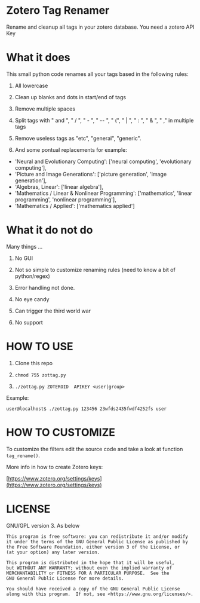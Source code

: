 Zotero Tag Renamer
==================

Rename  and cleanup all tags in your zotero database. You need a zotero API Key

What it does
=============

This small python code renames all your tags based in the following rules:

1. All lowercase

2. Clean up blanks and dots in start/end of tags

3. Remove multiple spaces

4. Split tags with " and ", " / ", " - ", " -- ", " (", " | ", " : ", " & ", " ," in multiple tags

5. Remove useless tags as "etc", "general", "generic".

6. And some pontual replacements for example:
  - 'Neural and Evolutionary Computing':                ['neural computing', 'evolutionary computing'],
  - 'Picture and Image Generations':                    ['picture generation', 'image generation'],
  - 'Algebras, Linear':                                 ['linear algebra'],
  - 'Mathematics / Linear & Nonlinear Programming':     ['mathematics', 'linear programming', 'nonlinear programming'],
  - 'Mathematics / Applied':                            ['mathematics applied']


What it do not do
==================

Many things ...

1. No GUI

2. Not so simple to customize renaming rules (need to know a bit of
   python/regex)

3. Error handling not done.

4. No eye candy

5. Can trigger the third world war

6. No support


HOW TO USE
==========

1. Clone this repo

2. `chmod 755 zottag.py`

3. `./zottag.py ZOTEROID  APIKEY <user|group>`

Example:

```
user@localhost$ ./zottag.py 123456 23wfds2435fwdf4252fs user
```

HOW TO CUSTOMIZE
================

To customize the filters edit the source code and take a look at function `tag_rename()`.

More info in how to create Zotero keys:

[https://www.zotero.org/settings/keys](https://www.zotero.org/settings/keys)


LICENSE
=======

GNU/GPL version 3. As below

    This program is free software: you can redistribute it and/or modify
    it under the terms of the GNU General Public License as published by
    the Free Software Foundation, either version 3 of the License, or
    (at your option) any later version.

    This program is distributed in the hope that it will be useful,
    but WITHOUT ANY WARRANTY; without even the implied warranty of
    MERCHANTABILITY or FITNESS FOR A PARTICULAR PURPOSE.  See the
    GNU General Public License for more details.

    You should have received a copy of the GNU General Public License
    along with this program.  If not, see <https://www.gnu.org/licenses/>.
